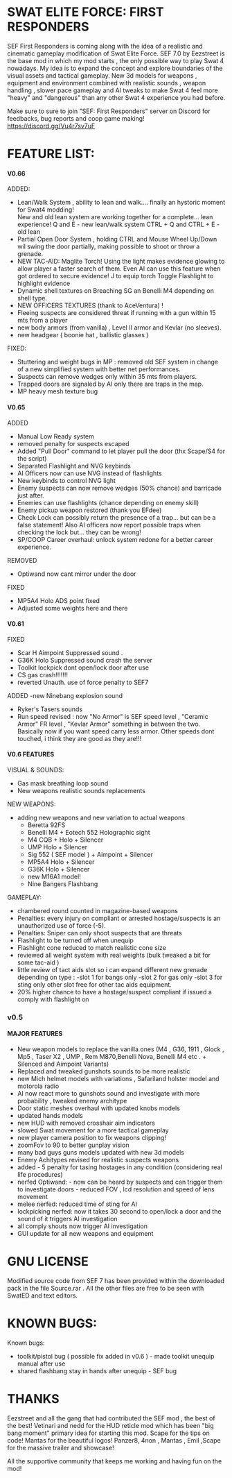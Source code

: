 # SWAT ELITE FORCE: FIRST RESPONDERS #

SEF First Responders is coming along with the idea of a realistic and cinematic gameplay modification of Swat Elite Force. 
SEF 7.0 by Eezstreet is the base mod in which my mod starts , the only possible way to play Swat 4 nowadays. 
My idea is to expand the concept and explore boundaries of the visual assets and tactical gameplay.
New 3d models for weapons , equipment and environment combined with realistic sounds , weapon handling , slower pace gameplay and AI tweaks to make Swat 4 feel more "heavy" and "dangerous" than any other Swat 4 experience you had before.

Make sure to sure to join "SEF: First Responders" server on Discord for feedbacks, bug reports and coop game making!
https://discord.gg/Vu4r7sv7uF


# FEATURE LIST: #

#### V0.66 ####

ADDED:
- Lean/Walk System , ability to lean and walk.... finally an hystoric moment for Swat4 modding!  
    New and old lean system are working together for a complete... lean experience! 
    	Q and E - new lean/walk system 
	   CTRL + Q and CTRL + E - old lean 
- Partial Open Door System , holding CTRL and Mouse Wheel Up/Down wil swing the door partially, making possible to shoot or throw a grenade.
- NEW TAC-AID: Maglite Torch! Using the light makes evidence glowing to allow player a faster search of them. Even AI can use this feature when got ordered to secure evidence!
      J to equip torch 
	  Toggle Flashlight to highlight evidence
- Dynamic shell textures on Breaching SG an Benelli M4 depending on shell type.
- NEW OFFICERS TEXTURES (thank to AceVentura) !
- Fleeing suspects are considered threat if running with a gun within 15 mts from a player 
- new body armors (from vanilla) , Level II armor and Kevlar (no sleeves). 
- new headgear ( boonie hat , ballistic glasses )

FIXED:
- Stuttering and weight bugs in MP : removed old SEF system in change of a new simplified system with better net performances.
- Suspects can remove wedges only within 35 mts from players.
- Trapped doors are signaled by AI only there are traps in the map.
- MP heavy mesh texture bug

#### V0.65 ####

ADDED
- Manual Low Ready system 
- removed penalty for suspects escaped
- Added "Pull Door" command to let player pull the door (thx Scape/S4 for the script)
- Separated Flashlight and NVG keybinds 
- AI Officers now can use NVG instead of flashlights 
- New keybinds to control NVG light
- Enemy suspects can now remove wedges (50% chance) and barricade just after.
- Enemies can use flashlights (chance depending on enemy skill)
- Enemy pickup weapon restored (thank you EFdee)
- Check Lock can possibly return the presence of a trap... but can be a false statement! 
  Also AI officers now report possible traps when checking the lock but... they can be wrong! 
- SP/COOP Career overhaul: unlock system redone for a better career experience.
  
REMOVED
- Optiwand now cant mirror under the door

FIXED
- MP5A4 Holo ADS point fixed
- Adjusted some weights here and there

#### V0.61 ####

FIXED
- Scar H Aimpoint Suppressed  sound .
- G36K Holo Suppressed sound crash the server 
- Toolkit lockpick dont open/lock door after use 
- CS gas crash!!!!!!! 
- reverted Unauth. use of force penalty to SEF7 

ADDED
-new Ninebang explosion sound
- Ryker's Tasers sounds
- Run speed revised : now "No Armor" is SEF speed level , "Ceramic Armor" FR level , "Kevlar Armor" something in between the two. Basically now if you want speed carry less armor. Other speeds dont touched, i think they are good as they are!!!


#### V0.6 FEATURES ####

VISUAL & SOUNDS:
- Gas mask breathing loop sound
- New weapons realistic sounds replacements

NEW WEAPONS:
- adding new weapons and new variation to actual weapons 
    - Beretta 92FS
    - Benelli M4 + Eotech 552 Holographic sight
    - M4 CQB + Holo + Silencer 
    - UMP  Holo + Silencer 
    - Sig 552 ( SEF model ) + Aimpoint + Silencer 
    - MP5A4 Holo + Silencer 
    - G36K Holo + Silencer
    - new M16A1 model!
	- Nine Bangers Flashbang 
	
GAMEPLAY: 
- chambered round counted in magazine-based weapons
- Penalties: every injury on compliant or arrested hostage/suspects is an unauthorized use of force (-5).
- Penalties: Sniper can only shoot suspects that are threats
- Flashlight to be turned off when unequip
- Flashlight cone reduced to match realistic cone size
- reviewed all weight system with real weights (bulk tweaked a bit for some tac-aid )
- little review of tact aids slot so i can expand different new grenade depending on type : 
                           -slot 1 for bangs only
                           -slot 2 for gas only
                           -slot 3 for sting only
other slot free for other tac aids equipment.
- 20% higher chance to have a hostage/suspect compliant if issued a comply with flashlight on

### v0.5
 
#### MAJOR FEATURES ####

- New weapon models to replace the vanilla ones (M4 , G36, 1911 , Glock , Mp5 , Taser X2 , UMP , Rem M870,Benelli Nova, Benelli M4 etc .  + Silenced and Aimpoint Variants)
- Replaced and tweaked gunshots sounds to be more realistic
- new Mich helmet models with variations , Safariland holster model and motorola radio 
- AI now react more to gunshots sound and investigate with more probability , tweaked enemy architype
- Door static meshes overhaul with updated knobs models
- updated hands models 
- new HUD with removed crosshair aim indicators
- slowed Swat movement for a more tactical gameplay
- new player camera position to fix weapons clipping! 
- zoomFov to 90 to better gunplay vision
- many bad guys guns models updated with new 3d models
- Enemy Achitypes revised for realistic suspects weapons
- added - 5 penalty for tasing hostages in any condition (considering real life procedures)
- nerfed Optiwand: 
           - now can be heard by suspects and can trigger them to investigate 
              doors
           - reduced FOV , lcd resolution and speed of lens movement 
- melee nerfed: reduced time of sting for AI 
- lockpicking nerfed: now it takes 30 second to open/lock a door and the sound of it triggers AI investigation
- all comply shouts now trigger AI investigation
- GUI update for all new weapons and equipment


# GNU LICENSE #

Modified source code from SEF 7 has been provided within the downloaded pack in the file Source.rar .
All the other files are free to be seen with SwatED and text editors.

# KNOWN BUGS: # 

Known bugs:
- toolkit/pistol bug   ( possible fix added in v0.6 ) - made toolkit unequip manual after use
- shared flashbang stay in hands after unequip - SEF bug 


# THANKS # 

Eezstreet and all the gang that had contributed the SEF mod , the best of the best! 
Vetinari and nedd for the HUD reticle mod which has been "big bang moment" primary idea for starting this mod.
Scape for the tips on code! 
Mantas for the beautiful logos!
Panzer8, 4non , Mantas , Emil ,Scape for the massive trailer and showcase! 

All the supportive community that keeps me working and having fun on the mod!
